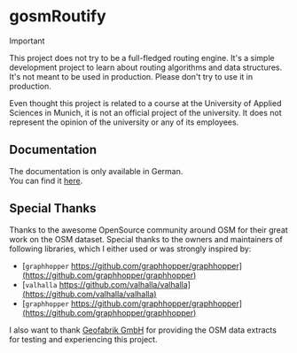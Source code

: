 # gosmRoutify

> [!IMPORTANT]
> This project does not try to be a full-fledged routing engine.
> It's a simple development project to learn about routing algorithms and data structures. \
> It's not meant to be used in production. Please don't try to use it in production.
> 
> Even thought this project is related to a course at the University of Applied Sciences in Munich,
> it is not an official project of the university. It does not represent the opinion of the university
> or any of its employees.

## Documentation

The documentation is only available in German. \
You can find it [here]().

## Special Thanks

Thanks to the awesome OpenSource community around OSM for their great work on the OSM dataset.
Special thanks to the owners and maintainers of following libraries, which I either used or was strongly inspired by:

- [`graphhopper` https://github.com/graphhopper/graphhopper](https://github.com/graphhopper/graphhopper)
- [`valhalla` https://github.com/valhalla/valhalla](https://github.com/valhalla/valhalla)
- [`graphhopper` https://github.com/graphhopper/graphhopper](https://github.com/graphhopper/graphhopper)

I also want to thank [Geofabrik GmbH](https://www.geofabrik.de/) for providing the OSM data extracts for testing and experiencing this project.